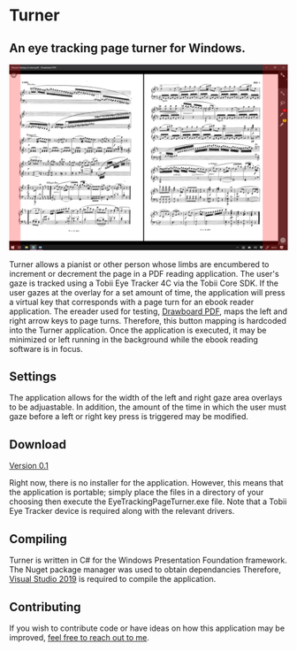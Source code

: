 # Turner
## An eye tracking page turner for Windows.
![The Turner eye tracking page turning interface contains two red overlays on either side of the screen.](/turnerScreenshot.png)

Turner allows a pianist or other person whose limbs are encumbered to increment or decrement the page in a PDF reading application. The user's gaze is tracked using a Tobii Eye Tracker 4C via the Tobii Core SDK. If the user gazes at the overlay for a set amount of time, the application will press a virtual key that corresponds with a page turn for an ebook reader application. The ereader used for testing, [Drawboard PDF](https://www.drawboard.com), maps the left and right arrow keys to page turns. Therefore, this button mapping is hardcoded into the Turner application. Once the application is executed, it may be minimized or left running in the background while the ebook reading software is in focus.

## Settings
The application allows for the width of the left and right gaze area overlays to be adjuastable. In addition, the amount of the time in which the user must gaze before a left or right key press is triggered may be modified.

## Download
[Version 0.1](https://github.com/boomninjavanish/Turner/releases/tag/v0.1-alpha)

Right now, there is no installer for the application. However, this means that the application is portable; simply place the files in a directory of your choosing then execute the EyeTrackingPageTurner.exe file. Note that a Tobii Eye Tracker device is required along with the relevant drivers.

## Compiling
Turner is written in C# for the Windows Presentation Foundation framework. The Nuget package manager was used to obtain dependancies Therefore, [Visual Studio 2019](https://visualstudio.microsoft.com) is required to compile the application. 

## Contributing
If you wish to contribute code or have ideas on how this application may be improved, [feel free to reach out to me](https://dunlap.media/contact).
